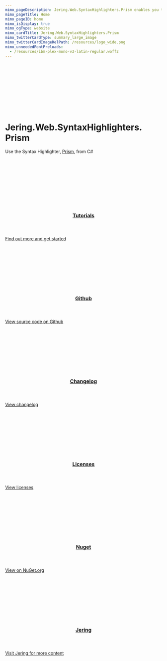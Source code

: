 ```yaml
---
mimo_pageDescription: Jering.Web.SyntaxHighlighters.Prism enables you to perform syntax highlighting from C# projects using Prism.
mimo_pageTitle: Home
mimo_pageID: home
mimo_isDisplay: true
mimo_ogType: website
mimo_cardTitle: Jering.Web.SyntaxHighlighters.Prism
mimo_twitterCardType: summary_large_image
mimo_twitterCardImageRelPath: /resources/logo_wide.png
mimo_unneededFontPreloads:
  - /resources/ibm-plex-mono-v3-latin-regular.woff2
---
```


<div class="banner-small">
    <div class="banner-background">
        <svg>
            <use xlink:href="#material-design-build" />
        </svg>
    </div>
    <h1>Jering.<wbr>Web.<wbr>Syntax<wbr>Highlighters.<wbr>Prism</h1>
    <!-- Use p so it is used in search snippet -->
    <p>Use the Syntax Highlighter, <a href="https://prismjs.com/">Prism</a>, from C#</p>
</div>
<div class="content">
    <div class="card-set card-small">
        <section class="card">
            <div class="card-background">
                <svg>
                    <use xlink:href="#material-design-library-books" />
                </svg>
            </div>
            <a href="/tutorials/introduction" class="card-body">
                <header>
                    <h3>Tutorials</h3>
                </header>
                <span class="card-content">Find out more and get started</span>
                <footer></footer>
            </a>
        </section>
        <section class="card">
            <div class="card-background">
                <svg>
                    <use xlink:href="#ion-icons-logo-github" />
                </svg>
            </div>
            <a href="https://github.com/JeringTech/Web.SyntaxHighlighters.Prism" class="card-body">
                <header>
                    <h3>Github</h3>
                </header>
                <span class="card-content">View source code on Github</span>
                <footer></footer>
            </a>
        </section>
        <section class="card">
            <div class="card-background">
                <svg>
                    <use xlink:href="#material-design-change-history" />
                </svg>
            </div>
            <a href="/changelog" class="card-body">
                <header>
                    <h3>Changelog</h3>
                </header>
                <span class="card-content">View changelog</span>
                <footer></footer>
            </a>
        </section>
        <section class="card">
            <div class="card-background">
                <svg>
                    <use xlink:href="#material-design-gavel" />
                </svg>
            </div>
            <a href="/licenses" class="card-body">
                <header>
                    <h3>Licenses</h3>
                </header>
                <span class="card-content">View licenses</span>
                <footer></footer>
            </a>
        </section>
        <section class="card">
            <div class="card-background">
                <svg>
                    <use xlink:href="#custom-logo-nuget" />
                </svg>
            </div>
            <a href="https://www.nuget.org/packages/Jering.Web.SyntaxHighlighters.Prism/" class="card-body">
                <header>
                    <h3>Nuget</h3>
                </header>
                <span class="card-content">View on NuGet.org</span>
                <footer></footer>
            </a>
        </section>
        <section id="card-jering" class="card">
            <div class="card-background">
                <svg>
                    <use xlink:href="#logo" />
                </svg>
            </div>
            <a href="https://www.jering.tech" class="card-body">
                <header>
                    <h3>Jering</h3>
                </header>
                <span class="card-content">Visit Jering for more content</span>
                <footer></footer>
            </a>
        </section>
    </div>
</div>
